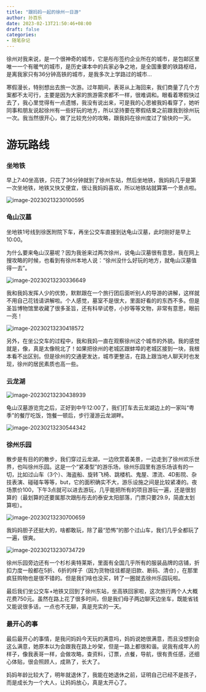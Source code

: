 ```yaml
---
title: "跟妈妈一起的徐州一日游"
author: 孙百乐
date: 2023-02-13T21:50:46+08:00
draft: false
categories: 
- 随笔杂记
---
```


徐州对我来说，是一个很神奇的城市，它是彤彤签约企业所在的城市，是包邮区里唯一一个有暖气的城市，是历史课本中的兵家必争之地，是全国重要的铁路枢纽，是离我家只有36分钟高铁的城市，是我多次上学路过的城市...

寒假漫长，特别想出去旅一次游。过年期间，表哥从上海回来，我们商量了几个方案都不太可行，主要是因为大家的旅游需求都不一样，很难调和。眼看着寒假快过去了，我心里觉得有一点遗憾，我没有说出来，可是我的心思被我妈看穿了，她听同事和朋友说起徐州有一些好玩的地方，所以坚持要在寒假结束之前跟我到徐州玩一次。我当然很开心，做了比较充分的攻略，跟我妈在徐州度过了愉快的一天。

# 游玩路线

### 坐地铁

早上7:40坐高铁，只花了36分钟就到了徐州东站，然后坐地铁，我妈妈几乎是第一次坐地铁，地铁又快又便宜，很让我妈妈喜欢，所以地铁站就算第一个景点啦。

![image-20230213230100595](https://myblog-1257298572.cos.ap-shanghai.myqcloud.com/img/image-20230213230100595.png)

### 龟山汉墓

坐地铁1号线到徐医附院下车，再坐公交车直接到达龟山汉墓，此时刚好是早上10:00。

为什么要来龟山汉墓呢？因为我爸来过两次徐州，说龟山汉墓很有意思，我在网上搜攻略的时候，也看到有徐州本地人说：“徐州没什么好玩的地方，就龟山汉墓值得一去”。

![image-20230213230336649](https://myblog-1257298572.cos.ap-shanghai.myqcloud.com/img/image-20230213230336649.png)

我和我妈发挥人少的优势，默默跟在一个旅行团后面听别人的导游的讲解，这样就不用自己花钱请讲解啦。个人感觉，墓室不是很大，里面好看的的东西不多。但是圣旨博物馆里收藏了很多圣旨，还有科举试卷，小抄等等文物，非常有意思，眼前一亮！

![image-20230213230418572](https://myblog-1257298572.cos.ap-shanghai.myqcloud.com/img/image-20230213230418572.png)

另外，在坐公交车的过程中，我和我妈一直在观察徐州这个城市的外貌。我的感觉就是，像，真是太像皖北了！如果把徐州的老城区跟蚌埠的老城区接到一块，我根本看不出区别。但是徐州的交通更发达，城市更整洁，在路上跟当地人聊天时也发现，徐州的居民素质也高一些。

### 云龙湖

![image-20230213230438939](https://myblog-1257298572.cos.ap-shanghai.myqcloud.com/img/image-20230213230438939.png)

龟山汉墓游览完之后，正好到中午12:00了，我们打车去云龙湖边上的一家叫“粤季”的餐厅吃饭，饱餐一顿后，步行漫游云龙湖畔。

![image-20230213230544342](https://myblog-1257298572.cos.ap-shanghai.myqcloud.com/img/image-20230213230544342.png)

### 徐州乐园

散步是有目的的散步，我们穿过云龙湖，一边欣赏着美景，一边走到了徐州欢乐世界，也叫徐州乐园。这是一个“紧凑型”的游乐场，徐州乐园里有游乐场该有的一切，比如过山车（3个）、海盗船、旋转飞椅、跳楼机、鬼屋、漂流、4D影院、杂技表演、碰碰车等等，but，它的面积确实不大，游乐设施之间是比较紧凑的。夜场票价100，下午3点就可以进去游玩，几乎能把所有的项目游玩一遍，还是很划算的（最划算的还要属那次跟彤彤去的泰安太阳部落，门票只要29.9，简直太划算啦）。

![image-20230213230700659](https://myblog-1257298572.cos.ap-shanghai.myqcloud.com/img/image-20230213230700659.png)

我妈妈胆子还挺大的，啥都敢玩，除了最“恐怖”的那个过山车，我们几乎全都玩了一遍，很爽。

![image-20230213230734729](https://myblog-1257298572.cos.ap-shanghai.myqcloud.com/img/image-20230213230734729.png)

徐州乐园旁边还有一个杉杉奥特莱斯，里面有全国几乎所有的服装品牌的店铺，折扣力度一般都在5折、6折的样子（因为货物往往都是旧款、断码、清仓），在那里疯狂购物也是很不错的。但是我们啥也没买，转了一圈就去徐州乐园玩啦。

最后我们坐公交车+地铁又回到了徐州东站，坐高铁回家啦，这次旅行两个人大概花费750元。虽然在路上花了很多时间，但是我们母子两边聊天边坐车，既能省钱又能说很多话，一点也不无聊，真是充实的一天。

### 最开心的事

最后最开心的事情，是我问妈妈今天玩的满意吗，妈妈说她很满意，而且没想到会这么满意，她原本以为会跟我在路上吵架，但是一路上都很和谐。说我有成年人的样子，像我表哥一样，会做攻略，查资料，订票，点餐，导航，很有责任感，还细心体贴，很会照顾人，成熟了，长大了。

妈妈年龄比较大了，明年就退休了，我能在她退休之前，证明自己已经不是孩子，而是成长为一个大人，让妈妈放心，真是太开心了。
